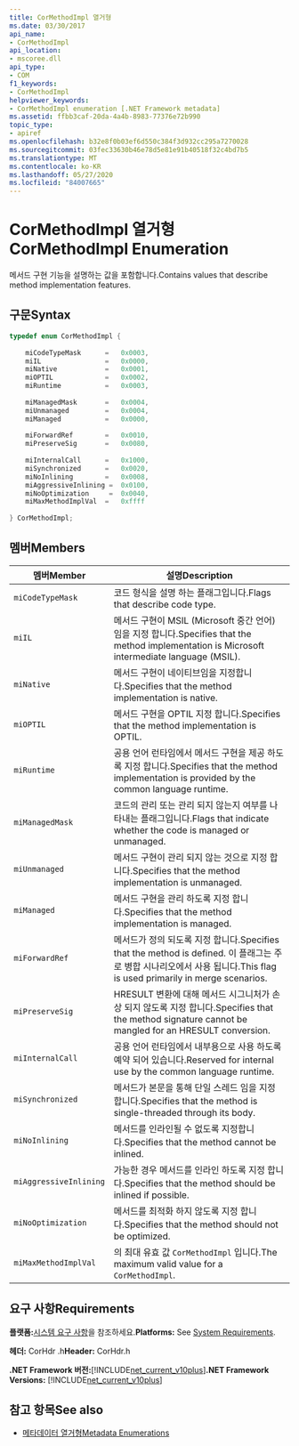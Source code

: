 ```yaml
---
title: CorMethodImpl 열거형
ms.date: 03/30/2017
api_name:
- CorMethodImpl
api_location:
- mscoree.dll
api_type:
- COM
f1_keywords:
- CorMethodImpl
helpviewer_keywords:
- CorMethodImpl enumeration [.NET Framework metadata]
ms.assetid: ffbb3caf-20da-4a4b-8983-77376e72b990
topic_type:
- apiref
ms.openlocfilehash: b32e8f0b03ef6d550c384f3d932cc295a7270028
ms.sourcegitcommit: 03fec33630b46e78d5e81e91b40518f32c4bd7b5
ms.translationtype: MT
ms.contentlocale: ko-KR
ms.lasthandoff: 05/27/2020
ms.locfileid: "84007665"
---
```

# <a name="cormethodimpl-enumeration"></a><span data-ttu-id="81fff-102">CorMethodImpl 열거형</span><span class="sxs-lookup"><span data-stu-id="81fff-102">CorMethodImpl Enumeration</span></span>
<span data-ttu-id="81fff-103">메서드 구현 기능을 설명하는 값을 포함합니다.</span><span class="sxs-lookup"><span data-stu-id="81fff-103">Contains values that describe method implementation features.</span></span>  
  
## <a name="syntax"></a><span data-ttu-id="81fff-104">구문</span><span class="sxs-lookup"><span data-stu-id="81fff-104">Syntax</span></span>  
  
```cpp  
typedef enum CorMethodImpl {  
  
    miCodeTypeMask      =   0x0003,  
    miIL                =   0x0000,  
    miNative            =   0x0001,  
    miOPTIL             =   0x0002,  
    miRuntime           =   0x0003,  
  
    miManagedMask       =   0x0004,  
    miUnmanaged         =   0x0004,  
    miManaged           =   0x0000,  
  
    miForwardRef        =   0x0010,  
    miPreserveSig       =   0x0080,  
  
    miInternalCall      =   0x1000,  
    miSynchronized      =   0x0020,  
    miNoInlining        =   0x0008,  
    miAggressiveInlining =  0x0100,  
    miNoOptimization     =  0x0040,  
    miMaxMethodImplVal  =   0xffff  
  
} CorMethodImpl;  
```  
  
## <a name="members"></a><span data-ttu-id="81fff-105">멤버</span><span class="sxs-lookup"><span data-stu-id="81fff-105">Members</span></span>  
  
|<span data-ttu-id="81fff-106">멤버</span><span class="sxs-lookup"><span data-stu-id="81fff-106">Member</span></span>|<span data-ttu-id="81fff-107">설명</span><span class="sxs-lookup"><span data-stu-id="81fff-107">Description</span></span>|  
|------------|-----------------|  
|`miCodeTypeMask`|<span data-ttu-id="81fff-108">코드 형식을 설명 하는 플래그입니다.</span><span class="sxs-lookup"><span data-stu-id="81fff-108">Flags that describe code type.</span></span>|  
|`miIL`|<span data-ttu-id="81fff-109">메서드 구현이 MSIL (Microsoft 중간 언어) 임을 지정 합니다.</span><span class="sxs-lookup"><span data-stu-id="81fff-109">Specifies that the method implementation is Microsoft intermediate language (MSIL).</span></span>|  
|`miNative`|<span data-ttu-id="81fff-110">메서드 구현이 네이티브임을 지정합니다.</span><span class="sxs-lookup"><span data-stu-id="81fff-110">Specifies that the method implementation is native.</span></span>|  
|`miOPTIL`|<span data-ttu-id="81fff-111">메서드 구현을 OPTIL 지정 합니다.</span><span class="sxs-lookup"><span data-stu-id="81fff-111">Specifies that the method implementation is OPTIL.</span></span>|  
|`miRuntime`|<span data-ttu-id="81fff-112">공용 언어 런타임에서 메서드 구현을 제공 하도록 지정 합니다.</span><span class="sxs-lookup"><span data-stu-id="81fff-112">Specifies that the method implementation is provided by the common language runtime.</span></span>|  
|`miManagedMask`|<span data-ttu-id="81fff-113">코드의 관리 또는 관리 되지 않는지 여부를 나타내는 플래그입니다.</span><span class="sxs-lookup"><span data-stu-id="81fff-113">Flags that indicate whether the code is managed or unmanaged.</span></span>|  
|`miUnmanaged`|<span data-ttu-id="81fff-114">메서드 구현이 관리 되지 않는 것으로 지정 합니다.</span><span class="sxs-lookup"><span data-stu-id="81fff-114">Specifies that the method implementation is unmanaged.</span></span>|  
|`miManaged`|<span data-ttu-id="81fff-115">메서드 구현을 관리 하도록 지정 합니다.</span><span class="sxs-lookup"><span data-stu-id="81fff-115">Specifies that the method implementation is managed.</span></span>|  
|`miForwardRef`|<span data-ttu-id="81fff-116">메서드가 정의 되도록 지정 합니다.</span><span class="sxs-lookup"><span data-stu-id="81fff-116">Specifies that the method is defined.</span></span> <span data-ttu-id="81fff-117">이 플래그는 주로 병합 시나리오에서 사용 됩니다.</span><span class="sxs-lookup"><span data-stu-id="81fff-117">This flag is used primarily in merge scenarios.</span></span>|  
|`miPreserveSig`|<span data-ttu-id="81fff-118">HRESULT 변환에 대해 메서드 시그니처가 손상 되지 않도록 지정 합니다.</span><span class="sxs-lookup"><span data-stu-id="81fff-118">Specifies that the method signature cannot be mangled for an HRESULT conversion.</span></span>|  
|`miInternalCall`|<span data-ttu-id="81fff-119">공용 언어 런타임에서 내부용으로 사용 하도록 예약 되어 있습니다.</span><span class="sxs-lookup"><span data-stu-id="81fff-119">Reserved for internal use by the common language runtime.</span></span>|  
|`miSynchronized`|<span data-ttu-id="81fff-120">메서드가 본문을 통해 단일 스레드 임을 지정 합니다.</span><span class="sxs-lookup"><span data-stu-id="81fff-120">Specifies that the method is single-threaded through its body.</span></span>|  
|`miNoInlining`|<span data-ttu-id="81fff-121">메서드를 인라인될 수 없도록 지정합니다.</span><span class="sxs-lookup"><span data-stu-id="81fff-121">Specifies that the method cannot be inlined.</span></span>|  
|`miAggressiveInlining`|<span data-ttu-id="81fff-122">가능한 경우 메서드를 인라인 하도록 지정 합니다.</span><span class="sxs-lookup"><span data-stu-id="81fff-122">Specifies that the method should be inlined if possible.</span></span>|  
|`miNoOptimization`|<span data-ttu-id="81fff-123">메서드를 최적화 하지 않도록 지정 합니다.</span><span class="sxs-lookup"><span data-stu-id="81fff-123">Specifies that the method should not be optimized.</span></span>|  
|`miMaxMethodImplVal`|<span data-ttu-id="81fff-124">의 최대 유효 값 `CorMethodImpl` 입니다.</span><span class="sxs-lookup"><span data-stu-id="81fff-124">The maximum valid value for a `CorMethodImpl`.</span></span>|  
  
## <a name="requirements"></a><span data-ttu-id="81fff-125">요구 사항</span><span class="sxs-lookup"><span data-stu-id="81fff-125">Requirements</span></span>  
 <span data-ttu-id="81fff-126">**플랫폼:**[시스템 요구 사항](../../get-started/system-requirements.md)을 참조하세요.</span><span class="sxs-lookup"><span data-stu-id="81fff-126">**Platforms:** See [System Requirements](../../get-started/system-requirements.md).</span></span>  
  
 <span data-ttu-id="81fff-127">**헤더:** CorHdr .h</span><span class="sxs-lookup"><span data-stu-id="81fff-127">**Header:** CorHdr.h</span></span>  
  
 <span data-ttu-id="81fff-128">**.NET Framework 버전:**[!INCLUDE[net_current_v10plus](../../../../includes/net-current-v10plus-md.md)]</span><span class="sxs-lookup"><span data-stu-id="81fff-128">**.NET Framework Versions:** [!INCLUDE[net_current_v10plus](../../../../includes/net-current-v10plus-md.md)]</span></span>  
  
## <a name="see-also"></a><span data-ttu-id="81fff-129">참고 항목</span><span class="sxs-lookup"><span data-stu-id="81fff-129">See also</span></span>

- [<span data-ttu-id="81fff-130">메타데이터 열거형</span><span class="sxs-lookup"><span data-stu-id="81fff-130">Metadata Enumerations</span></span>](metadata-enumerations.md)
